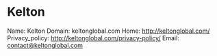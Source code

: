 
# Kelton

Name: Kelton
Domain: keltonglobal.com
Home: http://keltonglobal.com/
Privacy_policy: http://keltonglobal.com/privacy-policy/
Email: contact@keltonglobal.com

